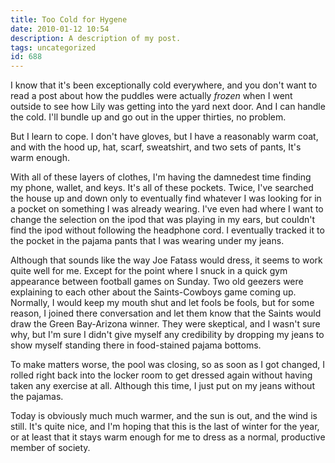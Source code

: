 ```yaml
---
title: Too Cold for Hygene
date: 2010-01-12 10:54
description: A description of my post.
tags: uncategorized
id: 688
---
```

I know that it's been exceptionally cold everywhere, and you don't want to read a post about how the puddles were actually *frozen* when I went outside to see how Lily was getting into the yard next door.  And I can handle the cold.  I'll bundle up and go out in the upper thirties, no problem.  

But I learn to cope.  I don't have gloves, but I have a reasonably warm coat, and with the hood up, hat, scarf, sweatshirt, and two sets of pants, It's warm enough.  

With all of these layers of clothes, I'm having the damnedest time finding my phone, wallet, and keys.  It's all of these pockets.  Twice, I've searched the house up and down only to eventually find whatever I was looking for in a pocket on something I was already wearing.  I've even had where I want to change the selection on the ipod that was playing in my ears, but couldn't find the ipod without following the headphone cord.  I eventually tracked it to the pocket in the pajama pants that I was wearing under my jeans.

Although that sounds like the way Joe Fatass would dress, it seems to work quite well for me.  Except for the point where I snuck in a quick gym appearance between football games on Sunday.  Two old geezers were explaining to each other about the Saints-Cowboys game coming up.  Normally, I would keep my mouth shut and let fools be fools, but for some reason, I joined there conversation and let them know that the Saints would draw the Green Bay-Arizona winner.  They were skeptical, and I wasn't sure why, but I'm sure I didn't give myself any credibility by dropping my jeans to show myself standing there in food-stained pajama bottoms. 

To make matters worse, the pool was closing, so as soon as I got changed, I rolled right back into the locker room to get dressed again without having taken any exercise at all.  Although this time, I just put on my jeans without the pajamas.

Today is obviously much much warmer, and the sun is out, and the wind is still.  It's quite nice, and I'm hoping that this is the last of winter for the year, or at least that it stays warm enough for me to dress as a normal, productive member of society.